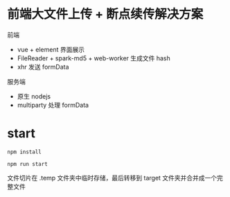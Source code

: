 # 前端大文件上传 + 断点续传解决方案

前端
* vue + element 界面展示
* FileReader + spark-md5 + web-worker 生成文件 hash
* xhr 发送 formData

服务端
* 原生 nodejs
* multiparty 处理 formData

# start

```
npm install
```

```
npm run start
```

文件切片在 .temp 文件夹中临时存储，最后转移到 target 文件夹并合并成一个完整文件

